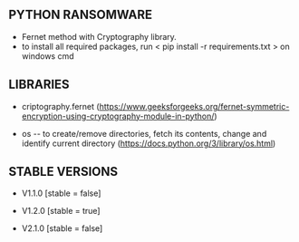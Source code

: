 
## PYTHON RANSOMWARE
 
- Fernet method with Cryptography library.
- to install all required packages, run < pip install -r requirements.txt > on windows cmd
 
## LIBRARIES
 
- criptography.fernet (https://www.geeksforgeeks.org/fernet-symmetric-encryption-using-cryptography-module-in-python/)
 
- os -- to create/remove directories, fetch its contents, change and identify current directory (https://docs.python.org/3/library/os.html)
 
 
## STABLE VERSIONS
 
 - V1.1.0 [stable = false]
 - V1.2.0 [stable = true]
 
 - V2.1.0 [stable = false]
